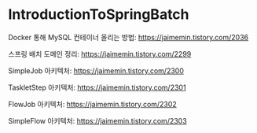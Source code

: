 # IntroductionToSpringBatch

Docker 통해 MySQL 컨테이너 올리는 방법: https://jaimemin.tistory.com/2036

스프링 배치 도메인 정리: https://jaimemin.tistory.com/2299

SimpleJob 아키텍처: https://jaimemin.tistory.com/2300

TaskletStep 아키텍처: https://jaimemin.tistory.com/2301

FlowJob 아키텍처: https://jaimemin.tistory.com/2302

SimpleFlow 아키텍처: https://jaimemin.tistory.com/2303

